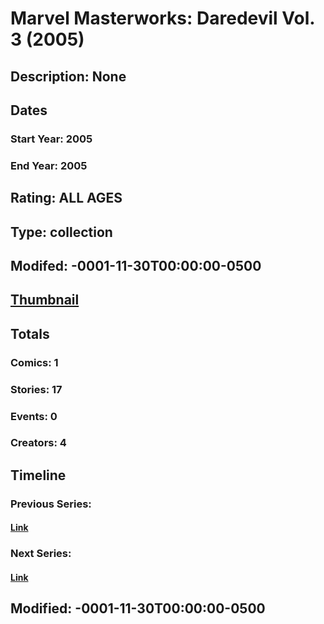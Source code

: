 # Marvel Masterworks: Daredevil Vol. 3 (2005)
## Description: None
## Dates
### Start Year: 2005
### End Year: 2005
## Rating: ALL AGES
## Type: collection
## Modifed: -0001-11-30T00:00:00-0500
## [Thumbnail](http://i.annihil.us/u/prod/marvel/i/mg/f/20/4bc64e22aaf7f.jpg)
## Totals
### Comics: 1
### Stories: 17
### Events: 0
### Creators: 4
## Timeline
### Previous Series: 
#### [Link]()
### Next Series: 
#### [Link]()
## Modified: -0001-11-30T00:00:00-0500